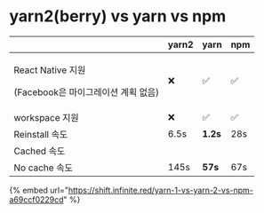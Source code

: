 # yarn2\(berry\) vs yarn vs npm





<table>
  <thead>
    <tr>
      <th style="text-align:left"></th>
      <th style="text-align:left">yarn2</th>
      <th style="text-align:left">yarn</th>
      <th style="text-align:left">npm</th>
    </tr>
  </thead>
  <tbody>
    <tr>
      <td style="text-align:left">
        <p>React Native &#xC9C0;&#xC6D0;</p>
        <p>(Facebook&#xC740; &#xB9C8;&#xC774;&#xADF8;&#xB808;&#xC774;&#xC158; &#xACC4;&#xD68D;
          &#xC5C6;&#xC74C;)</p>
      </td>
      <td style="text-align:left">&#x274C;</td>
      <td style="text-align:left">&#x2705;</td>
      <td style="text-align:left">&#x2705;</td>
    </tr>
    <tr>
      <td style="text-align:left">workspace &#xC9C0;&#xC6D0;</td>
      <td style="text-align:left">&#x274C;</td>
      <td style="text-align:left">&#x2705;</td>
      <td style="text-align:left">&#x2705;</td>
    </tr>
    <tr>
      <td style="text-align:left">Reinstall &#xC18D;&#xB3C4;</td>
      <td style="text-align:left">6.5s</td>
      <td style="text-align:left"><b>1.2s</b>
      </td>
      <td style="text-align:left">28s</td>
    </tr>
    <tr>
      <td style="text-align:left">Cached &#xC18D;&#xB3C4;</td>
      <td style="text-align:left"></td>
      <td style="text-align:left"></td>
      <td style="text-align:left"></td>
    </tr>
    <tr>
      <td style="text-align:left">No cache &#xC18D;&#xB3C4;</td>
      <td style="text-align:left">145s</td>
      <td style="text-align:left"><b>57s</b>
      </td>
      <td style="text-align:left">67s</td>
    </tr>
  </tbody>
</table>



{% embed url="https://shift.infinite.red/yarn-1-vs-yarn-2-vs-npm-a69ccf0229cd" %}





